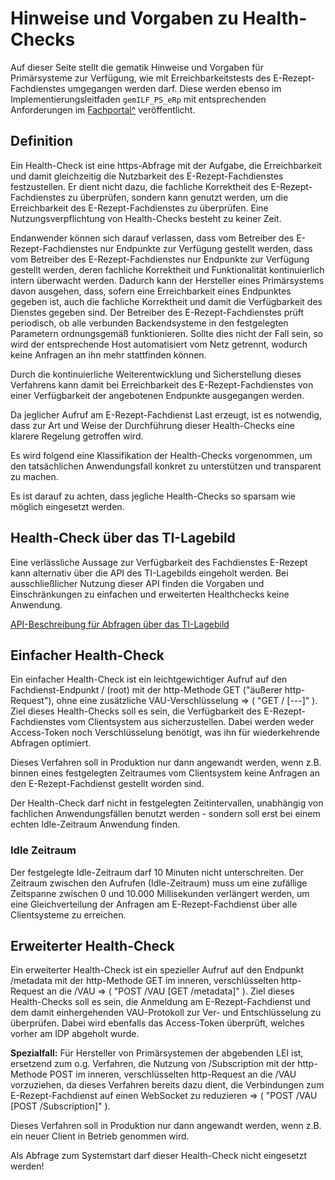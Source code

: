 # Hinweise und Vorgaben zu Health-Checks

Auf dieser Seite stellt die gematik Hinweise und Vorgaben für
Primärsysteme zur Verfügung, wie mit Erreichbarkeitstests des
E-Rezept-Fachdienstes umgegangen werden darf. Diese werden ebenso im
Implementierungsleitfaden `gemILF_PS_eRp` mit entsprechenden
Anforderungen im
[Fachportal^](https://fachportal.gematik.de/dokumentensuche?tx_gemcharacteristics_productlist%5BformIdentifier%5D=form-2849&tx_gemcharacteristics_productlist%5Btype%5D=ProdT&tx_gemcharacteristics_productlist%5Bproducttype%5D=168&tx_gemcharacteristics_productlist%5Bproducttypeversion%5D=74#c2849)
veröffentlicht.

## Definition

Ein Health-Check ist eine https-Abfrage mit der Aufgabe, die
Erreichbarkeit und damit gleichzeitig die Nutzbarkeit des
E-Rezept-Fachdienstes festzustellen. Er dient nicht dazu, die fachliche
Korrektheit des E-Rezept-Fachdienstes zu überprüfen, sondern kann
genutzt werden, um die Erreichbarkeit des E-Rezept-Fachdienstes zu
überprüfen. Eine Nutzungsverpflichtung von Health-Checks besteht zu
keiner Zeit.

Endanwender können sich darauf verlassen, dass vom Betreiber des
E-Rezept-Fachdienstes nur Endpunkte zur Verfügung gestellt werden, dass
vom Betreiber des E-Rezept-Fachdienstes nur Endpunkte zur Verfügung
gestellt werden, deren fachliche Korrektheit und Funktionalität
kontinuierlich intern überwacht werden. Dadurch kann der Hersteller
eines Primärsystems davon ausgehen, dass, sofern eine Erreichbarkeit
eines Endpunktes gegeben ist, auch die fachliche Korrektheit und damit
die Verfügbarkeit des Dienstes gegeben sind. Der Betreiber des
E-Rezept-Fachdienstes prüft periodisch, ob alle verbunden Backendsysteme
in den festgelegten Parametern ordnungsgemäß funktionieren. Sollte dies
nicht der Fall sein, so wird der entsprechende Host automatisiert vom
Netz getrennt, wodurch keine Anfragen an ihn mehr stattfinden können.

Durch die kontinuierliche Weiterentwicklung und Sicherstellung dieses
Verfahrens kann damit bei Erreichbarkeit des E-Rezept-Fachdienstes von
einer Verfügbarkeit der angebotenen Endpunkte ausgegangen werden.

Da jeglicher Aufruf am E-Rezept-Fachdienst Last erzeugt, ist es
notwendig, dass zur Art und Weise der Durchführung dieser Health-Checks
eine klarere Regelung getroffen wird.

Es wird folgend eine Klassifikation der Health-Checks vorgenommen, um
den tatsächlichen Anwendungsfall konkret zu unterstützen und transparent
zu machen.

Es ist darauf zu achten, dass jegliche Health-Checks so sparsam wie
möglich eingesetzt werden.

## Health-Check über das TI-Lagebild

Eine verlässliche Aussage zur Verfügbarkeit des Fachdienstes E-Rezept
kann alternativ über die API des TI-Lagebilds eingeholt werden. Bei
ausschließlicher Nutzung dieser API finden die Vorgaben und
Einschränkungen zu einfachen und erweiterten Healthchecks keine
Anwendung.

[API-Beschreibung für Abfragen über das
TI-Lagebild](erp_ps_probing_lagebild.adoc)

## Einfacher Health-Check

Ein einfacher Health-Check ist ein leichtgewichtiger Aufruf auf den
Fachdienst-Endpunkt / (root) mit der http-Methode GET ("äußerer
http-Request"), ohne eine zusätzliche VAU-Verschlüsselung ⇒ ( "GET /
\[---\]" ). Ziel dieses Health-Checks soll es sein, die Verfügbarkeit
des E-Rezept-Fachdienstes vom Clientsystem aus sicherzustellen. Dabei
werden weder Access-Token noch Verschlüsselung benötigt, was ihn für
wiederkehrende Abfragen optimiert.

Dieses Verfahren soll in Produktion nur dann angewandt werden, wenn z.B.
binnen eines festgelegten Zeitraumes vom Clientsystem keine Anfragen an
den E-Rezept-Fachdienst gestellt worden sind.

Der Health-Check darf nicht in festgelegten Zeitintervallen, unabhängig
von fachlichen Anwendungsfällen benutzt werden - sondern soll erst bei
einem echten Idle-Zeitraum Anwendung finden.

### Idle Zeitraum

Der festgelegte Idle-Zeitraum darf 10 Minuten nicht unterschreiten. Der
Zeitraum zwischen den Aufrufen (Idle-Zeitraum) muss um eine zufällige
Zeitspanne zwischen 0 und 10.000 Millisekunden verlängert werden, um
eine Gleichverteilung der Anfragen am E-Rezept-Fachdienst über alle
Clientsysteme zu erreichen.

## Erweiterter Health-Check

Ein erweiterter Health-Check ist ein spezieller Aufruf auf den Endpunkt
/metadata mit der http-Methode GET im inneren, verschlüsselten
http-Request an die /VAU ⇒ ( "POST /VAU \[GET /metadata\]" ). Ziel
dieses Health-Checks soll es sein, die Anmeldung am E-Rezept-Fachdienst
und dem damit einhergehenden VAU-Protokoll zur Ver- und Entschlüsselung
zu überprüfen. Dabei wird ebenfalls das Access-Token überprüft, welches
vorher am IDP abgeholt wurde.

**Spezialfall:** Für Hersteller von Primärsystemen der abgebenden LEI
ist, ersetzend zum o.g. Verfahren, die Nutzung von /Subscription mit der
http-Methode POST im inneren, verschlüsselten http-Request an die /VAU
vorzuziehen, da dieses Verfahren bereits dazu dient, die Verbindungen
zum E-Rezept-Fachdienst auf einen WebSocket zu reduzieren ⇒ ( "POST /VAU
\[POST /Subscription\]" ).

Dieses Verfahren soll in Produktion nur dann angewandt werden, wenn z.B.
ein neuer Client in Betrieb genommen wird.

Als Abfrage zum Systemstart darf dieser Health-Check nicht eingesetzt
werden!
